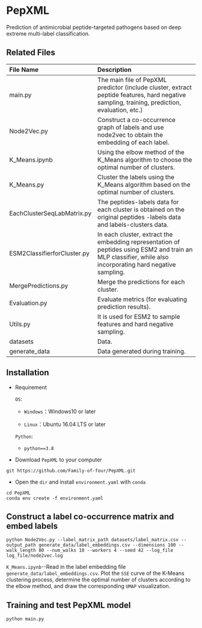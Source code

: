 # PepXML

Prediction of antimicrobial peptide-targeted pathogens based on deep extreme multi-label classification.



## Related Files

| **File Name**               | **Description**                                              |
| :-------------------------- | :----------------------------------------------------------- |
| main.py                     | The main file of PepXML predictor (include cluster, extract peptide features, hard negative sampling, training, prediction, evaluation, etc.) |
| Node2Vec.py                 | Construct a co-occurrence graph of labels and use node2vec to obtain the embedding of each label. |
| K_Means.ipynb               | Using the elbow method of the K_Means algorithm to choose the optimal number of clusters. |
| K_Means.py                  | Cluster the labels using the K_Means algorithm based on the optimal number of clusters. |
| EachClusterSeqLabMatrix.py  | The peptides-labels data for each cluster is obtained on the original peptides -labels data and labels-clusters data. |
| ESM2ClassifierforCluster.py | In each cluster, extract the embedding representation of peptides using ESM2 and train an MLP classifier, while also incorporating hard negative sampling. |
| MergePredictions.py         | Merge the predictions for each cluster.                      |
| Evaluation.py               | Evaluate metrics (for evaluating prediction results).        |
| Utils.py                    | It is used for ESM2 to sample features and hard negative sampling. |
| datasets                    | Data.                                                        |
| generate_data               | Data generated during training.                              |

## Installation

- Requirement

  `OS`:

  - `Windows`：Windows10 or later

  - `Linux`：Ubuntu 16.04 LTS or later

  `Python`:

  - `python==3.8`

- Download `PepXML` to your computer

```Linux
git https://github.com/Family-of-four/PepXML.git
```

- Open the `dir` and install `environment.yaml` with `conda`

```Linux
cd PepXML
conda env create -f environment.yaml
```

## Construct a label co-occurrence matrix and embed labels

```Linux
python Node2Vec.py --label_matrix_path datasets/label_matrix.csv --output_path generate_data/label_embeddings.csv --dimensions 100 --walk_length 80 --num_walks 10 --workers 4 --seed 42 --log_file log_file/node2vec.log
```



`K_Means.ipynb`--Read in the label embedding file `generate_data/label_embeddings.csv`. Plot the `SSE` curve of the K-Means clustering process, determine the optimal number of clusters according to the elbow method, and draw the corresponding `UMAP` visualization.



## Training and test PepXML model

```
python main.py
```







